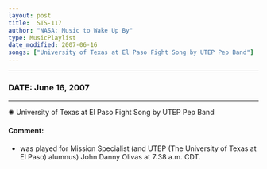 ```yaml
---
layout: post
title:  STS-117
author: "NASA: Music to Wake Up By"
type: MusicPlaylist
date_modified: 2007-06-16
songs: ["University of Texas at El Paso Fight Song by UTEP Pep Band"]
---
```


----
### DATE: June 16, 2007
----
✺ University of Texas at El Paso Fight Song by UTEP Pep Band

#### Comment:
* was played for Mission Specialist (and UTEP (The University of Texas at El Paso) alumnus) John Danny Olivas at 7:38 a.m. CDT.



<br/>
<center>
	<a target="_blank"
	   href="https://twitter.com/intent/tweet?hashtags=Space,NASA,Playlist,NASAWakeupCalls,SpaceProgram&text={{ page.author}}, '{{ page.songs.first }}' {{ page.title }}, {{ page.date | date: '%B %d, %Y' }}. {{ site.url }}{{ page.url }} @nasawakeupcalls">
	   <i class="fab fa-twitter" alt="Tweet this page" style="font-size: 1.3em;"></i>
	</a>
	&nbsp; 	<i class="fas fa-user-astronaut" style="font-size: 1.5em;"></i> &nbsp;
    <a type="amzn" search="'University of Texas at El Paso Fight Song by UTEP Pep Band'" category="popular music">
        <i class="fab fa-amazon" style="font-size: 1.3em;"></i>
    </a>
</center>
